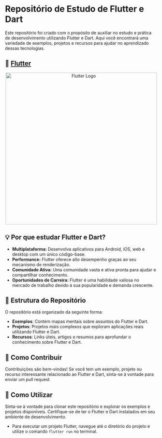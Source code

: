 # Repositório de Estudo de Flutter e Dart

Este repositório foi criado com o propósito de auxiliar no estudo e prática de desenvolvimento utilizando Flutter e Dart. Aqui você encontrará uma variedade de exemplos, projetos e recursos para ajudar no aprendizado dessas tecnologias.

## 💙 [Flutter](https://flutter.dev/)

<p align="center">
  <img src="https://upload.wikimedia.org/wikipedia/commons/1/17/Google-flutter-logo.png" width="500" alt="Flutter Logo">
</p>

## 💡 Por que estudar Flutter e Dart?

- **Multiplataforma:** Desenvolva aplicativos para Android, iOS, web e desktop com um único código-base.
- **Performance:** Flutter oferece alto desempenho graças ao seu mecanismo de renderização.
- **Comunidade Ativa:** Uma comunidade vasta e ativa pronta para ajudar e compartilhar conhecimento.
- **Oportunidades de Carreira:** Flutter é uma habilidade valiosa no mercado de trabalho devido à sua popularidade e demanda crescente.

## 📂 Estrutura do Repositório

O repositório está organizado da seguinte forma:

- **Exemplos**: Contém mapas mentais sobre assuntos do Flutter e Dart.
- **Projetos**: Projetos mais complexos que exploram aplicações reais utilizando Flutter e Dart.
- **Recursos**: Links úteis, artigos e resumos para aprofundar o conhecimento sobre Flutter e Dart.

## 🤝 Como Contribuir

Contribuições são bem-vindas! Se você tem um exemplo, projeto ou recurso interessante relacionado ao Flutter e Dart, sinta-se à vontade para enviar um pull request.

## 🚀 Como Utilizar

Sinta-se à vontade para clonar este repositório e explorar os exemplos e projetos disponíveis. Certifique-se de ter o Flutter e Dart instalados em seu ambiente de desenvolvimento.

- Para executar um projeto Flutter, navegue até o diretório do projeto e utilize o comando `flutter run` no terminal.

